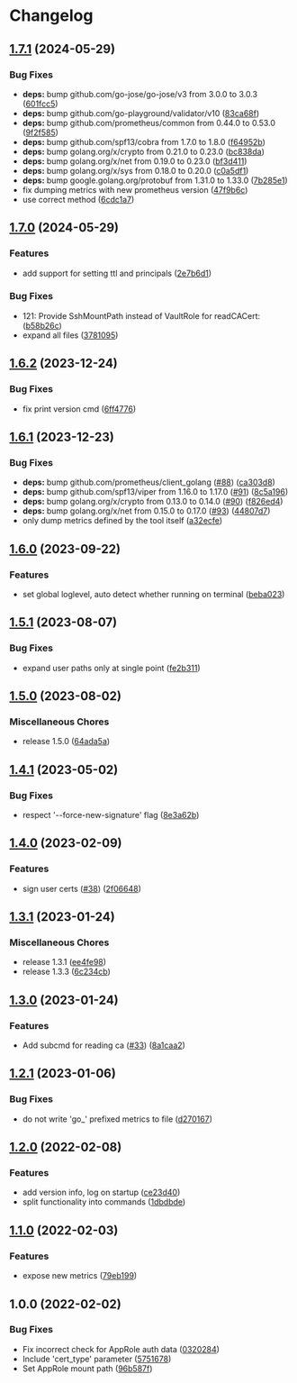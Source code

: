 # Changelog

## [1.7.1](https://github.com/soerenschneider/vault-ssh-cli/compare/v1.7.0...v1.7.1) (2024-05-29)


### Bug Fixes

* **deps:** bump github.com/go-jose/go-jose/v3 from 3.0.0 to 3.0.3 ([601fcc5](https://github.com/soerenschneider/vault-ssh-cli/commit/601fcc59958441e54946cd3b8474c82d0c7a5f9d))
* **deps:** bump github.com/go-playground/validator/v10 ([83ca68f](https://github.com/soerenschneider/vault-ssh-cli/commit/83ca68fbe8a2261ca71a4443dd34d2f6dd58ae1d))
* **deps:** bump github.com/prometheus/common from 0.44.0 to 0.53.0 ([9f2f585](https://github.com/soerenschneider/vault-ssh-cli/commit/9f2f585e44d5b93e31630b231b19020d079e6b67))
* **deps:** bump github.com/spf13/cobra from 1.7.0 to 1.8.0 ([f64952b](https://github.com/soerenschneider/vault-ssh-cli/commit/f64952be5cad0cd2edf6cec5ca1fa95da0d75e10))
* **deps:** bump golang.org/x/crypto from 0.21.0 to 0.23.0 ([bc838da](https://github.com/soerenschneider/vault-ssh-cli/commit/bc838dac168c890215877a61e5dd8b3d3e189ec0))
* **deps:** bump golang.org/x/net from 0.19.0 to 0.23.0 ([bf3d411](https://github.com/soerenschneider/vault-ssh-cli/commit/bf3d411c19d02826c10e4795800b7278559c9766))
* **deps:** bump golang.org/x/sys from 0.18.0 to 0.20.0 ([c0a5df1](https://github.com/soerenschneider/vault-ssh-cli/commit/c0a5df19fdf26261fd64415ca2b3c82aad076eae))
* **deps:** bump google.golang.org/protobuf from 1.31.0 to 1.33.0 ([7b285e1](https://github.com/soerenschneider/vault-ssh-cli/commit/7b285e1737a15f7b1e01c8c2ecb4465ebdccb469))
* fix dumping metrics with new prometheus version ([47f9b6c](https://github.com/soerenschneider/vault-ssh-cli/commit/47f9b6c8698c9d6ce2c5530cbea56c8dc9f06a12))
* use correct method ([6cdc1a7](https://github.com/soerenschneider/vault-ssh-cli/commit/6cdc1a7613d78fcd6721cdc7886da953fd4629d9))

## [1.7.0](https://github.com/soerenschneider/vault-ssh-cli/compare/v1.6.2...v1.7.0) (2024-05-29)


### Features

* add support for setting ttl and principals ([2e7b6d1](https://github.com/soerenschneider/vault-ssh-cli/commit/2e7b6d1d61560cda540ecc97b6c30e205e0f16b7))


### Bug Fixes

* 121: Provide SshMountPath instead of VaultRole for readCACert: ([b58b26c](https://github.com/soerenschneider/vault-ssh-cli/commit/b58b26c38134853a9ab69cf2065b6c3c53b674b0))
* expand all files ([3781095](https://github.com/soerenschneider/vault-ssh-cli/commit/3781095158d1d39144722a3dd8a7531349f0b829))

## [1.6.2](https://github.com/soerenschneider/vault-ssh-cli/compare/v1.6.1...v1.6.2) (2023-12-24)


### Bug Fixes

* fix print version cmd ([6ff4776](https://github.com/soerenschneider/vault-ssh-cli/commit/6ff4776552e437c0ca7341a8aa81d8257d4c7c0e))

## [1.6.1](https://github.com/soerenschneider/vault-ssh-cli/compare/v1.6.0...v1.6.1) (2023-12-23)


### Bug Fixes

* **deps:** bump github.com/prometheus/client_golang ([#88](https://github.com/soerenschneider/vault-ssh-cli/issues/88)) ([ca303d8](https://github.com/soerenschneider/vault-ssh-cli/commit/ca303d8ffe7692dc975677892aec64c86a9bc64d))
* **deps:** bump github.com/spf13/viper from 1.16.0 to 1.17.0 ([#91](https://github.com/soerenschneider/vault-ssh-cli/issues/91)) ([8c5a196](https://github.com/soerenschneider/vault-ssh-cli/commit/8c5a196d5d88b894119c23dfbb134f02a905992e))
* **deps:** bump golang.org/x/crypto from 0.13.0 to 0.14.0 ([#90](https://github.com/soerenschneider/vault-ssh-cli/issues/90)) ([f826ed4](https://github.com/soerenschneider/vault-ssh-cli/commit/f826ed48f2cd88ad6f903dff747058ddea25c04d))
* **deps:** bump golang.org/x/net from 0.15.0 to 0.17.0 ([#93](https://github.com/soerenschneider/vault-ssh-cli/issues/93)) ([44807d7](https://github.com/soerenschneider/vault-ssh-cli/commit/44807d74dfd4feb61c50b64d3e71a182d5562e2a))
* only dump metrics defined by the tool itself ([a32ecfe](https://github.com/soerenschneider/vault-ssh-cli/commit/a32ecfe23cc58454e8fe2a71f879c9a05076543d))

## [1.6.0](https://github.com/soerenschneider/vault-ssh-cli/compare/v1.5.1...v1.6.0) (2023-09-22)


### Features

* set global loglevel, auto detect whether running on terminal ([beba023](https://github.com/soerenschneider/vault-ssh-cli/commit/beba023a057858abd0be7459668cbb79ddcbc95d))

## [1.5.1](https://github.com/soerenschneider/vault-ssh-cli/compare/v1.5.0...v1.5.1) (2023-08-07)


### Bug Fixes

* expand user paths only at single point ([fe2b311](https://github.com/soerenschneider/vault-ssh-cli/commit/fe2b3114e9b1d4db12ca700b463ded1f16d9022a))

## [1.5.0](https://github.com/soerenschneider/ssh-key-signer/compare/v1.4.1...v1.5.0) (2023-08-02)


### Miscellaneous Chores

* release 1.5.0 ([64ada5a](https://github.com/soerenschneider/ssh-key-signer/commit/64ada5a49845717b0aeb9cd0ddbd1dee30e56207))

## [1.4.1](https://github.com/soerenschneider/ssh-key-signer/compare/v1.4.0...v1.4.1) (2023-05-02)


### Bug Fixes

* respect '--force-new-signature' flag ([8e3a62b](https://github.com/soerenschneider/ssh-key-signer/commit/8e3a62bcd119cff80738fea348b37bbe15f8f0cb))

## [1.4.0](https://github.com/soerenschneider/ssh-key-signer/compare/v1.3.1...v1.4.0) (2023-02-09)


### Features

* sign user certs ([#38](https://github.com/soerenschneider/ssh-key-signer/issues/38)) ([2f06648](https://github.com/soerenschneider/ssh-key-signer/commit/2f066481eb34005a53cc5d5025529f4ad7149572))

## [1.3.1](https://github.com/soerenschneider/ssh-key-signer/compare/v1.3.0...v1.3.1) (2023-01-24)


### Miscellaneous Chores

* release 1.3.1 ([ee4fe98](https://github.com/soerenschneider/ssh-key-signer/commit/ee4fe98c7eca86543c68097a96e03db78861211b))
* release 1.3.3 ([6c234cb](https://github.com/soerenschneider/ssh-key-signer/commit/6c234cb41f0a0ff98a1b44033a9785612473b6d3))

## [1.3.0](https://github.com/soerenschneider/ssh-key-signer/compare/v1.2.1...v1.3.0) (2023-01-24)


### Features

* Add subcmd for reading ca ([#33](https://github.com/soerenschneider/ssh-key-signer/issues/33)) ([8a1caa2](https://github.com/soerenschneider/ssh-key-signer/commit/8a1caa2fa1def937b21ce7fba982733ab3d6218b))

## [1.2.1](https://github.com/soerenschneider/ssh-key-signer/compare/v1.2.0...v1.2.1) (2023-01-06)


### Bug Fixes

* do not write 'go_' prefixed metrics to file ([d270167](https://github.com/soerenschneider/ssh-key-signer/commit/d27016788bbb1028f2f86aaa5273179846efd5bc))

## [1.2.0](https://www.github.com/soerenschneider/ssh-key-signer/compare/v1.1.0...v1.2.0) (2022-02-08)


### Features

* add version info, log on startup ([ce23d40](https://www.github.com/soerenschneider/ssh-key-signer/commit/ce23d40fb5ed7de5a2637718ff16030f69aab4c7))
* split functionality into commands ([1dbdbde](https://www.github.com/soerenschneider/ssh-key-signer/commit/1dbdbde75b1fa88b44ad9f61d0dc93c7e98433e5))

## [1.1.0](https://www.github.com/soerenschneider/ssh-key-signer/compare/v1.0.0...v1.1.0) (2022-02-03)


### Features

* expose new metrics ([79eb199](https://www.github.com/soerenschneider/ssh-key-signer/commit/79eb19948bd3688a61e2f0f0a01e7993c98954bc))

## 1.0.0 (2022-02-02)


### Bug Fixes

* Fix incorrect check for AppRole auth data ([0320284](https://www.github.com/soerenschneider/ssh-key-signer/commit/032028422be048f0c874e23c969db802ea929dd2))
* Include 'cert_type' parameter ([5751678](https://www.github.com/soerenschneider/ssh-key-signer/commit/5751678afef2a69b62048ab4c76ee535748229ec))
* Set AppRole mount path ([96b587f](https://www.github.com/soerenschneider/ssh-key-signer/commit/96b587f3607ee972fb9d150f3fa8cff3bd3ff937))
